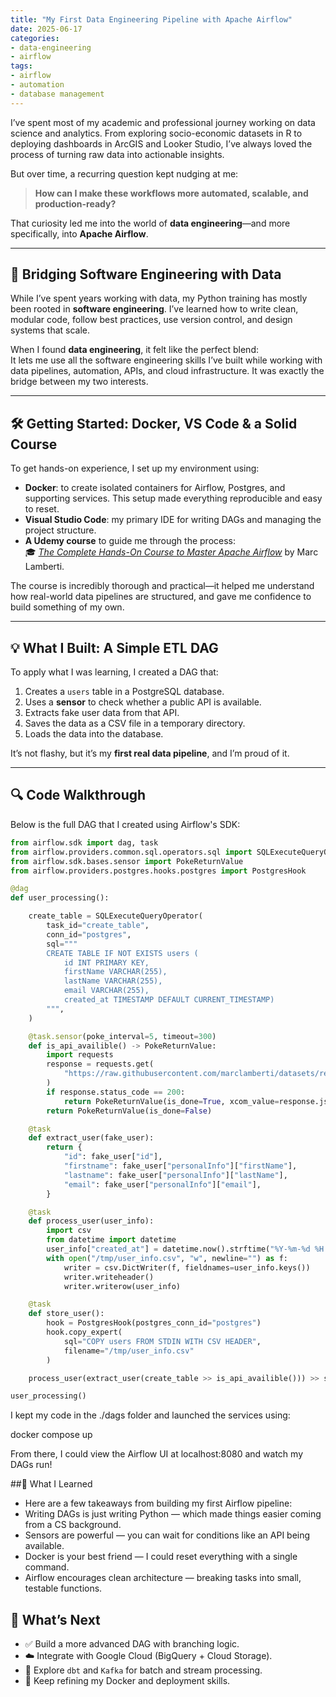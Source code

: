 ```yaml
---
title: "My First Data Engineering Pipeline with Apache Airflow"
date: 2025-06-17
categories: 
- data-engineering
- airflow
tags: 
- airflow
- automation
- database management
---
```



I’ve spent most of my academic and professional journey working on data science and analytics. From exploring socio-economic datasets in R to deploying dashboards in ArcGIS and Looker Studio, I’ve always loved the process of turning raw data into actionable insights.

But over time, a recurring question kept nudging at me:

> **How can I make these workflows more automated, scalable, and production-ready?**

That curiosity led me into the world of **data engineering**—and more specifically, into **Apache Airflow**.

---

## 🧠 Bridging Software Engineering with Data

While I’ve spent years working with data, my Python training has mostly been rooted in **software engineering**. I’ve learned how to write clean, modular code, follow best practices, use version control, and design systems that scale.

When I found **data engineering**, it felt like the perfect blend:  
It lets me use all the software engineering skills I’ve built while working with data pipelines, automation, APIs, and cloud infrastructure. It was exactly the bridge between my two interests.

---

## 🛠️ Getting Started: Docker, VS Code & a Solid Course

To get hands-on experience, I set up my environment using:

- **Docker**: to create isolated containers for Airflow, Postgres, and supporting services. This setup made everything reproducible and easy to reset.
- **Visual Studio Code**: my primary IDE for writing DAGs and managing the project structure.
- **A Udemy course** to guide me through the process:  
  🎓 [*The Complete Hands-On Course to Master Apache Airflow*](https://www.udemy.com/course/the-complete-hands-on-course-to-master-apache-airflow/) by Marc Lamberti.

The course is incredibly thorough and practical—it helped me understand how real-world data pipelines are structured, and gave me confidence to build something of my own.

---

## 💡 What I Built: A Simple ETL DAG

To apply what I was learning, I created a DAG that:

1. Creates a `users` table in a PostgreSQL database.
2. Uses a **sensor** to check whether a public API is available.
3. Extracts fake user data from that API.
4. Saves the data as a CSV file in a temporary directory.
5. Loads the data into the database.

It’s not flashy, but it’s my **first real data pipeline**, and I’m proud of it.

---

## 🔍 Code Walkthrough

Below is the full DAG that I created using Airflow's SDK:

```python
from airflow.sdk import dag, task
from airflow.providers.common.sql.operators.sql import SQLExecuteQueryOperator
from airflow.sdk.bases.sensor import PokeReturnValue
from airflow.providers.postgres.hooks.postgres import PostgresHook

@dag
def user_processing():

    create_table = SQLExecuteQueryOperator(
        task_id="create_table",
        conn_id="postgres",
        sql=""" 
        CREATE TABLE IF NOT EXISTS users (
            id INT PRIMARY KEY, 
            firstName VARCHAR(255), 
            lastName VARCHAR(255), 
            email VARCHAR(255), 
            created_at TIMESTAMP DEFAULT CURRENT_TIMESTAMP)
        """,
    )

    @task.sensor(poke_interval=5, timeout=300)
    def is_api_availible() -> PokeReturnValue:
        import requests
        response = requests.get(
            "https://raw.githubusercontent.com/marclamberti/datasets/refs/heads/main/fakeuser.json"
        )
        if response.status_code == 200:
            return PokeReturnValue(is_done=True, xcom_value=response.json())
        return PokeReturnValue(is_done=False)

    @task
    def extract_user(fake_user):
        return {
            "id": fake_user["id"],
            "firstname": fake_user["personalInfo"]["firstName"],
            "lastname": fake_user["personalInfo"]["lastName"],
            "email": fake_user["personalInfo"]["email"],
        }

    @task
    def process_user(user_info):
        import csv
        from datetime import datetime
        user_info["created_at"] = datetime.now().strftime("%Y-%m-%d %H:%M:%S")
        with open("/tmp/user_info.csv", "w", newline="") as f:
            writer = csv.DictWriter(f, fieldnames=user_info.keys())
            writer.writeheader()
            writer.writerow(user_info)

    @task
    def store_user():
        hook = PostgresHook(postgres_conn_id="postgres")
        hook.copy_expert(
            sql="COPY users FROM STDIN WITH CSV HEADER",
            filename="/tmp/user_info.csv"
        )

    process_user(extract_user(create_table >> is_api_availible())) >> store_user()

user_processing()

```

I kept my code in the ./dags folder and launched the services using:

docker compose up

From there, I could view the Airflow UI at localhost:8080 and watch my DAGs run!

##🔄 What I Learned
- Here are a few takeaways from building my first Airflow pipeline:
- Writing DAGs is just writing Python — which made things easier coming from a CS background.
- Sensors are powerful — you can wait for conditions like an API being available.
- Docker is your best friend — I could reset everything with a single command.
- Airflow encourages clean architecture — breaking tasks into small, testable functions.

## 🚀 What’s Next

- ✅ Build a more advanced DAG with branching logic.  
- ☁️ Integrate with Google Cloud (BigQuery + Cloud Storage).  
- 🔁 Explore `dbt` and `Kafka` for batch and stream processing.  
- 🐳 Keep refining my Docker and deployment skills.

